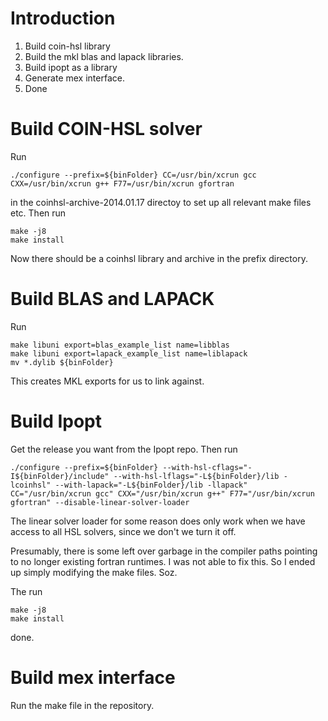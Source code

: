 # Introduction 
1. Build coin-hsl library
1. Build the mkl blas and lapack libraries.
1. Build ipopt as a library
1. Generate mex interface.
1. Done

# Build COIN-HSL solver
Run 
```
./configure --prefix=${binFolder} CC=/usr/bin/xcrun gcc CXX=/usr/bin/xcrun g++ F77=/usr/bin/xcrun gfortran
```
in the coinhsl-archive-2014.01.17 directoy to set up all relevant make files etc. 
Then run 
```
make -j8
make install
```
Now there should be a coinhsl library and archive in the prefix directory.

# Build BLAS and LAPACK
Run 
```
make libuni export=blas_example_list name=libblas
make libuni export=lapack_example_list name=liblapack
mv *.dylib ${binFolder}
```
This creates MKL exports for us to link against.


# Build Ipopt
Get the release you want from the Ipopt repo. Then run
```
./configure --prefix=${binFolder} --with-hsl-cflags="-I${binFolder}/include" --with-hsl-lflags="-L${binFolder}/lib -lcoinhsl" --with-lapack="-L${binFolder}/lib -llapack" CC="/usr/bin/xcrun gcc" CXX="/usr/bin/xcrun g++" F77="/usr/bin/xcrun gfortran" --disable-linear-solver-loader
```
The linear solver loader for some reason does only work when we have access to all HSL solvers, since we don't we turn it off.

Presumably, there is some left over garbage in the compiler paths pointing to no longer existing fortran runtimes. I was not able to fix this. So I ended up simply modifying the make files. Soz.

The run 
```
make -j8
make install
```
done.

# Build mex interface
Run the make file in the repository.
